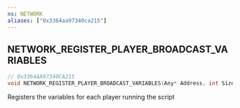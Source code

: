 ```yaml
---
ns: NETWORK
aliases: ["0x3364aa97340ca215"]
---
```

## NETWORK_REGISTER_PLAYER_BROADCAST_VARIABLES

```c
// 0x3364AA97340CA215
void NETWORK_REGISTER_PLAYER_BROADCAST_VARIABLES(Any* Address, int Size, string DebugName);
```

Registers the variables for each player running the script

